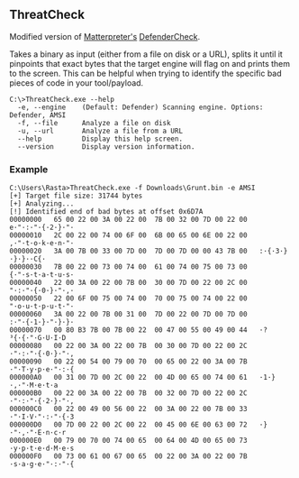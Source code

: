## ThreatCheck
Modified version of [Matterpreter's](https://twitter.com/matterpreter) [DefenderCheck](https://github.com/matterpreter/DefenderCheck).

Takes a binary as input (either from a file on disk or a URL), splits it until it pinpoints that exact bytes that the target engine will flag on and prints them to the screen. This can be helpful when trying to identify the specific bad pieces of code in your tool/payload.

```text
C:\>ThreatCheck.exe --help
  -e, --engine    (Default: Defender) Scanning engine. Options: Defender, AMSI
  -f, --file      Analyze a file on disk
  -u, --url       Analyze a file from a URL
  --help          Display this help screen.
  --version       Display version information.
```

### Example
```text
C:\Users\Rasta>ThreatCheck.exe -f Downloads\Grunt.bin -e AMSI
[+] Target file size: 31744 bytes
[+] Analyzing...
[!] Identified end of bad bytes at offset 0x6D7A
00000000   65 00 22 00 3A 00 22 00  7B 00 32 00 7D 00 22 00   e·"·:·"·{·2·}·"·
00000010   2C 00 22 00 74 00 6F 00  6B 00 65 00 6E 00 22 00   ,·"·t·o·k·e·n·"·
00000020   3A 00 7B 00 33 00 7D 00  7D 00 7D 00 00 43 7B 00   :·{·3·}·}·}··C{·
00000030   7B 00 22 00 73 00 74 00  61 00 74 00 75 00 73 00   {·"·s·t·a·t·u·s·
00000040   22 00 3A 00 22 00 7B 00  30 00 7D 00 22 00 2C 00   "·:·"·{·0·}·"·,·
00000050   22 00 6F 00 75 00 74 00  70 00 75 00 74 00 22 00   "·o·u·t·p·u·t·"·
00000060   3A 00 22 00 7B 00 31 00  7D 00 22 00 7D 00 7D 00   :·"·{·1·}·"·}·}·
00000070   00 80 B3 7B 00 7B 00 22  00 47 00 55 00 49 00 44   ·?³{·{·"·G·U·I·D
00000080   00 22 00 3A 00 22 00 7B  00 30 00 7D 00 22 00 2C   ·"·:·"·{·0·}·"·,
00000090   00 22 00 54 00 79 00 70  00 65 00 22 00 3A 00 7B   ·"·T·y·p·e·"·:·{
000000A0   00 31 00 7D 00 2C 00 22  00 4D 00 65 00 74 00 61   ·1·}·,·"·M·e·t·a
000000B0   00 22 00 3A 00 22 00 7B  00 32 00 7D 00 22 00 2C   ·"·:·"·{·2·}·"·,
000000C0   00 22 00 49 00 56 00 22  00 3A 00 22 00 7B 00 33   ·"·I·V·"·:·"·{·3
000000D0   00 7D 00 22 00 2C 00 22  00 45 00 6E 00 63 00 72   ·}·"·,·"·E·n·c·r
000000E0   00 79 00 70 00 74 00 65  00 64 00 4D 00 65 00 73   ·y·p·t·e·d·M·e·s
000000F0   00 73 00 61 00 67 00 65  00 22 00 3A 00 22 00 7B   ·s·a·g·e·"·:·"·{
```